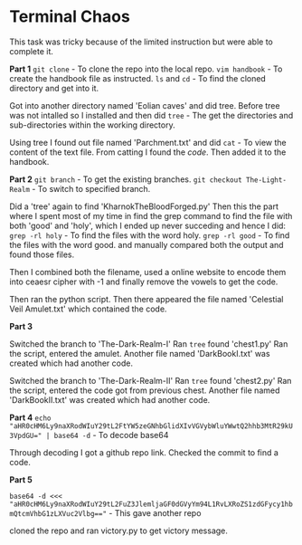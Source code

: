# Terminal Chaos
This task was tricky because of the limited instruction but were able to complete it.

**Part 1**
`git clone` - To clone the repo into the local repo.
`vim handbook` - To create the handbook file as instructed.
`ls` and `cd` - To find the cloned directory and get into it.

Got into another directory named 'Eolian caves' and did tree. Before tree was not intalled so I installed and then did
`tree` - The get the directories and sub-directories within the working directory.

Using tree I found out file named 'Parchment.txt' and did
`cat` - To view the content of the text file. 
From catting I found the *_code_*. Then added it to the handbook.

**Part 2**
`git branch` - To get the existing branches.
`git checkout The-Light-Realm` - To switch to specified branch.

Did a 'tree' again to find 'KharnokTheBloodForged.py'
Then this the part where I spent most of my time in find the grep command to find the file with both 'good' and 'holy', which I ended up never succeding and hence I did:
`grep -rl holy` - To find the files with the word holy. 
`grep -rl good` - To find the files with the word good.
and manually compared both the output and found those files.

Then I combined both the filename, used a online website to encode them into ceaesr cipher with -1 and finally remove the vowels to get the code.

Then ran the python script. Then there appeared the file named 'Celestial Veil Amulet.txt' which contained the code.

**Part 3**

Switched the branch to 'The-Dark-Realm-I' 
Ran `tree` found 'chest1.py' 
Ran the script, entered the amulet.
Another file named 'DarkBookI.txt' was created which had another code.

Switched the branch to 'The-Dark-Realm-II' 
Ran `tree` found 'chest2.py' 
Ran the script, entered the code got from previous chest.
Another file named 'DarkBookII.txt' was created which had another code.

**Part 4**
`echo "aHR0cHM6Ly9naXRodWIuY29tL2FtYW5zeGNhbGlidXIvVGVybWluYWwtQ2hhb3MtR29kU3VpdGU=" | base64 -d` - To decode base64

Through decoding I got a github repo link. Checked the commit to find a code.

**Part 5**

`base64 -d <<< "aHR0cHM6Ly9naXRodWIuY29tL2FuZ3JlemljaGF0dGVyYm94L1RvLXRoZS1zdGFycy1hbmQtcmVhbG1zLXVuc2Vlbg=="` - This gave another repo

cloned the repo and ran victory.py to get victory message.


